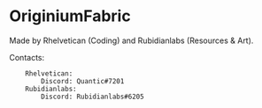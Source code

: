 # OriginiumFabric

Made by Rhelvetican (Coding) and Rubidianlabs (Resources & Art).

Contacts:
```
    Rhelvetican:
        Discord: Quantic#7201
    Rubidianlabs:
        Discord: Rubidianlabs#6205
```